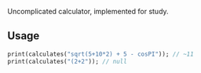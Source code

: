 
Uncomplicated calculator, implemented for study.

## Usage

```dart
print(calculates("sqrt(5+10*2) + 5 - cosPI")); // ~11
print(calculates("(2+2")); // null
```